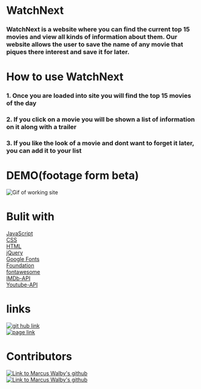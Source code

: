 
# WatchNext 
### WatchNext is a website where you can find the current top 15 movies and view all kinds of information about them. Our website allows the user to save the name of any movie that piques there interest and save it for later. 

# How to use WatchNext
### 1. Once you are loaded into site you will find the top 15 movies of the day
### 2. If you click on a movie you will be shown a list of information on it along with a trailer
### 3. If you like the look of a movie and dont want to forget it later, you can add it to your list




# DEMO(footage form beta)
![Gif of working site](https://media.giphy.com/media/YEvofUum1bdNIxnxDz/giphy.gif)

# Bulit with
[JavaScript](https://www.javascript.com/)<br>
[CSS](https://en.wikipedia.org/wiki/CSS)<br>
[HTML](https://en.wikipedia.org/wiki/HTML)<br>
[jQuery](https://jquery.com/)<br>
[Google Fonts](https://fonts.google.com/)<br>
[Foundation](https://get.foundation/)<br>
[fontawesome](https://fontawesome.com/)<br>
[IMDb-API](https://imdb-api.com/)<br>
[Youtube-API](https://developers.google.com/youtube/v3)
# links
[![git hub link](https://img.shields.io/badge/WatchNext-Vist-brightgreen)](https://bppearsall.github.io/watch-Next/)<br>
[![page link](https://img.shields.io/badge/GitHub-Vist-blue)](https://github.com/BPpearsall/watch-Next)
# Contributors
[![Link to Marcus Walby's github](https://img.shields.io/badge/Marcus%20Walby-GitHub-yellow)](https://github.com/Mwalbyy) <br>
[![Link to Marcus Walby's github](https://img.shields.io/badge/Blake%20Pearsall-GitHub-yellow)](https://github.com/BPpearsall)